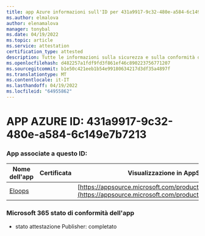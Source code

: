 ```yaml
---
title: app Azure informazioni sull'ID per 431a9917-9c32-480e-a584-6c149e7b7213
ms.author: elmalova
author: elenamalova
manager: tonybal
ms.date: 04/19/2022
ms.topic: article
ms.service: attestation
certification_type: attested
description: Tutte le informazioni sulla sicurezza e sulla conformità disponibili per 431a9917-9c32-480e-a584-6c149e7b7213.
ms.openlocfilehash: d482257a1fdf9fd3f861ef46c890223756771207
ms.sourcegitcommit: b1e50c421eeb1b54e99180634217d3df35a4897f
ms.translationtype: MT
ms.contentlocale: it-IT
ms.lasthandoff: 04/19/2022
ms.locfileid: "64955862"
---
```

# <a name="azure-app-id-431a9917-9c32-480e-a584-6c149e7b7213"></a>APP AZURE ID: 431a9917-9c32-480e-a584-6c149e7b7213


### <a name="apps-associated-with-this-id"></a>App associate a questo ID:
| **Nome dell'app** | **Certificata** | **Visualizzazione in AppSource** |
|--------------|---------------|-----------------------|
| [Eloops](../forward/WA200002287.md) |  | [https://appsource.microsoft.com/product/office/WA200002287](https://appsource.microsoft.com/product/office/WA200002287) |

### <a name="microsoft-365-app-compliance-status"></a>Microsoft 365 stato di conformità dell'app
- stato attestazione Publisher: completato
